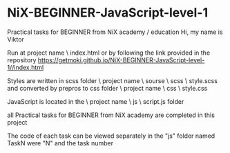 # NiX-BEGINNER-JavaScript-level-1
Practical tasks for BEGINNER from NiX academy / education
Hi, my name is Viktor

Run at project name \ index.html or by following the link provided in the repository
https://getmoki.github.io/NiX-BEGINNER-JavaScript-level-1//index.html 

Styles are written in scss folder \ project name \ sourse \ scss \ style.scss and converted by prepros to css folder \ project name \ css \ style.css

JavaScript is located in the \ project name \ js \ script.js folder

all Practical tasks for BEGINNER from NiX academy are completed in this project

The code of each task can be viewed separately in the "js" folder named TaskN were "N" and the task number
